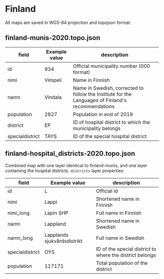 # Finland

All maps are saved in WGS-84 projection and topojson format.

## finland-munis-2020.topo.json

field | Example value | description
----- | ------------- | -----------
id    |	934           | Official municipality number (000 format)
nimi	| Vimpeli       | Name in Finnish
namn	| Vindala       | Name in Swedish, corrected to follow the Institute for the Languages of Finland's recommendations
population  | 2827    | Population in end of 2019
district    |	EP      | ID of hospital district to which the municipality belongs
specialdistrict | TAYS  | ID of the special hospital district


## finland-hospital_districts-2020.topo.json

Combined map with one layer identical to finland-munis, and one layer containing the hospital districts. `districts` layer properties:

field | Example value | description
----- | ------------- | -----------
id	  | L             | Official id
nimi  | Lappi         | Shortened name in Finnish
nimi_long	| Lapin SHP | Full name in Finnish
namn  | Lappland      | Shortened name in Swedish
namn_long	| Lapplands sjukvårdsdistrikt | Full name in Swedish
specialdistrict | OYS | ID of the special district to where the district belongs
population  | 117171  | Total population of the district
